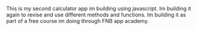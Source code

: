 This is my second calculator app im building using javascript. Im building it again to revise and use different methods and functions. Im building it as part of a free course im doing through FNB app academy.

